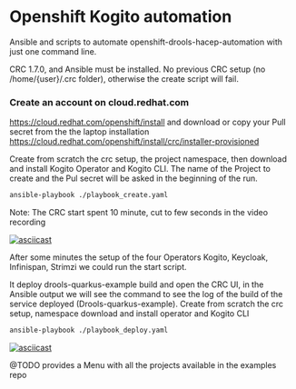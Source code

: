# Openshift Kogito automation

Ansible and scripts to automate openshift-drools-hacep-automation with just one command line.

CRC 1.7.0, and Ansible must be installed.
No previous CRC setup (no /home/{user}/.crc folder), otherwise the create script will fail.

### Create an account on cloud.redhat.com
https://cloud.redhat.com/openshift/install and download or copy your Pull secret from the the laptop installation https://cloud.redhat.com/openshift/install/crc/installer-provisioned

Create from scratch the crc setup, the project namespace, then download  and install Kogito Operator and Kogito CLI.
The name of the Project to create and the Pul secret will be asked in the beginning of the run.
```sh
ansible-playbook ./playbook_create.yaml
```
Note: The CRC start spent 10 minute, cut to few seconds in the video recording

[![asciicast](https://asciinema.org/a/313707.png)](https://asciinema.org/a/313707)

After some minutes the setup of the four Operators
Kogito, Keycloak, Infinispan, Strimzi
we could run the start script.

It deploy drools-quarkus-example build and open the CRC UI, in the  
Ansible output we will see the command to see the log of the build of the service deployed (Drools-quarkus-example).
Create from scratch the crc setup, namespace download and install operator and Kogito CLI
```sh
ansible-playbook ./playbook_deploy.yaml
```
[![asciicast](https://asciinema.org/a/313703.png)](https://asciinema.org/a/313703)


@TODO provides a Menu with all the projects available in the examples repo
